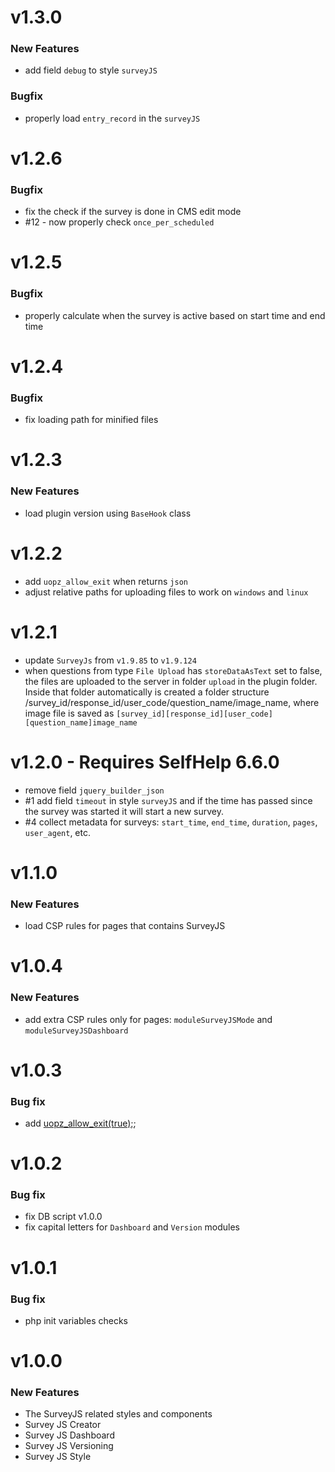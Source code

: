 # v1.3.0
### New Features
 - add field `debug` to style `surveyJS`

### Bugfix
 - properly load `entry_record` in the `surveyJS`

# v1.2.6
### Bugfix
 - fix the check if the survey is done in CMS edit mode
 - #12 - now properly check `once_per_scheduled`

# v1.2.5
### Bugfix
 - properly calculate when the survey is active based on start time and end time

# v1.2.4
### Bugfix
 - fix loading path for minified files 

# v1.2.3
### New Features
 - load plugin version using `BaseHook` class

# v1.2.2
 - add `uopz_allow_exit` when returns `json`
 - adjust relative paths for uploading files to work on `windows` and `linux`

# v1.2.1
 - update `SurveyJs` from `v1.9.85` to `v1.9.124`
 - when questions from type `File Upload` has `storeDataAsText` set to false, the files are uploaded to the server in folder `upload` in the plugin folder. Inside that folder automatically is created a folder structure /survey_id/response_id/user_code/question_name/image_name, where image file is saved as `[survey_id][response_id][user_code][question_name]image_name`

# v1.2.0 - Requires SelfHelp 6.6.0
 - remove field `jquery_builder_json`
 - #1 add field `timeout` in style `surveyJS` and if the time has passed since the survey was started it will start a new survey.
 - #4 collect metadata for surveys: `start_time`, `end_time`, `duration`, `pages`, `user_agent`, etc.

# v1.1.0
### New Features
 - load CSP rules for pages that contains SurveyJS

# v1.0.4
### New Features
 - add extra CSP rules only for pages: `moduleSurveyJSMode` and `moduleSurveyJSDashboard`

# v1.0.3
### Bug fix
 - add [uopz_allow_exit(true);](https://www.php.net/manual/en/function.uopz-allow-exit.php);

# v1.0.2
### Bug fix
 - fix DB script v1.0.0
 - fix capital letters for `Dashboard` and `Version` modules

# v1.0.1
### Bug fix
 - php init variables checks 

# v1.0.0

### New Features

 - The SurveyJS related styles and components
 - Survey JS Creator
 - Survey JS Dashboard
 - Survey JS Versioning
 - Survey JS Style
